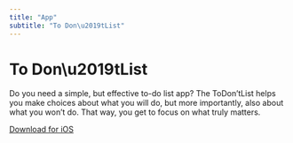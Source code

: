 ```yaml
---
title: "App"
subtitle: "To Don\u2019tList"
---
```

# To Don\u2019tList

Do you need a simple, but effective to-do list app? The ToDon’tList helps you make choices about what you will do, but more importantly, also about what you won’t do. That way, you get to focus on what truly matters. 

[Download for iOS]()